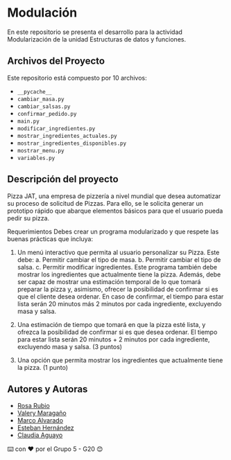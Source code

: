 # Modulación
En este repositorio se presenta el desarrollo para la actividad Modularización de la unidad Estructuras de datos y funciones.

## Archivos del Proyecto

Este repositorio está compuesto por 10 archivos: 
  - ```__pycache__```
  - ```cambiar_masa.py```
  - ```cambiar_salsas.py```
  - ```confirmar_pedido.py```
  - ```main.py```
  - ```modificar_ingredientes.py```
  - ```mostrar_ingredientes_actuales.py```
  - ```mostrar_ingredientes_disponibles.py```
  - ```mostrar_menu.py```
  - ```variables.py```

## Descripción del proyecto
Pizza JAT, una empresa de pizzería a nivel mundial que desea automatizar su proceso de solicitud de Pizzas. Para ello, se le solicita generar un prototipo rápido que abarque elementos básicos para que el usuario pueda pedir su pizza.

Requerimientos
Debes crear un programa modularizado y que respete las buenas prácticas que incluya:
1. Un menú interactivo que permita al usuario personalizar su Pizza. Este debe:
a. Permitir cambiar el tipo de masa.
b. Permitir cambiar el tipo de salsa.
c. Permitir modificar ingredientes.
Este programa también debe mostrar los ingredientes que actualmente tiene la pizza. Además, debe ser capaz de mostrar una estimación temporal de lo que tomará preparar la pizza y, asimismo, ofrecer la posibilidad de confirmar si es que el cliente desea ordenar. En caso de confirmar, el tiempo para estar lista serán 20 minutos más 2 minutos por cada ingrediente, excluyendo masa y salsa. 


3. Una estimación de tiempo que tomará en que la pizza esté lista, y ofrezca la
posibilidad de confirmar si es que desea ordenar. El tiempo para estar lista serán 20
minutos + 2 minutos por cada ingrediente, excluyendo masa y salsa. (3 puntos)
4. Una opción que permita mostrar los ingredientes que actualmente tiene la pizza. (1
punto)


## Autores y Autoras

- [Rosa Rubio](https://github.com/PaulinaRubioP)
- [Valery Maragaño](https://github.com/Valyxp)
- [Marco Alvarado](https://github.com/7pixel-cl)
- [Esteban Hernández](https://github.com/stivhc)
- [Claudia Aguayo](https://github.com/aguayo40)

⌨️ con ❤️ por el Grupo 5 - G20 😊
